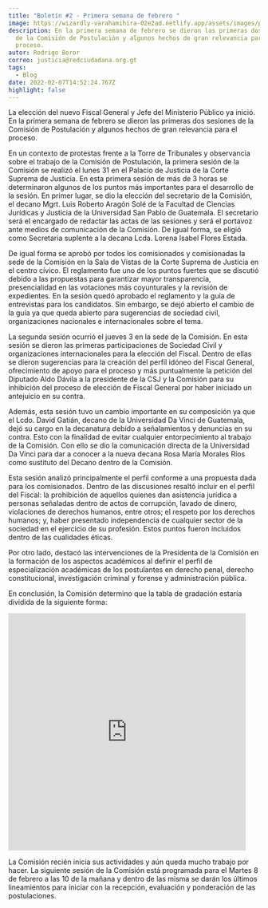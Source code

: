 ```yaml
---
title: "Boletín #2 - Primera semana de febrero "
image: https://wizardly-varahamihira-02e2ad.netlify.app/assets/images/posts/web_mp-16.png
description: En la primera semana de febrero se dieron las primeras dos sesiones
  de la Comisión de Postulación y algunos hechos de gran relevancia para el
  proceso.
autor: Rodrigo Boror
correo: justicia@redciudadana.org.gt
tags:
  - Blog
date: 2022-02-07T14:52:24.767Z
highlight: false
---
```

<!--StartFragment-->

La elección del nuevo Fiscal General y Jefe del Ministerio Público ya inició. En la primera semana de febrero se dieron las primeras dos sesiones de la Comisión de Postulación y algunos hechos de gran relevancia para el proceso.

En un contexto de protestas frente a la Torre de Tribunales y observancia sobre el trabajo de la Comisión de Postulación, la primera sesión de la Comisión se realizó el lunes 31 en el Palacio de Justicia de la Corte Suprema de Justicia. En esta primera sesión de más de 3 horas se determinaron algunos de los puntos más importantes para el desarrollo de la sesión. En primer lugar, se dio la elección del secretario de la Comisión, el decano Mgrt. Luis Roberto Aragón Solé de la Facultad de Ciencias Jurídicas y Justicia de la Universidad San Pablo de Guatemala. El secretario será el encargado de redactar las actas de las sesiones y será el portavoz ante medios de comunicación de la Comisión. De igual forma, se eligió como Secretaria suplente a la decana Lcda. Lorena Isabel Flores Estada. 

De igual forma se aprobó por todos los comisionados y comisionadas la sede de la Comisión en la Sala de Vistas de la Corte Suprema de Justicia en el centro cívico. El reglamento fue uno de los puntos fuertes que se discutió debido a las propuestas para garantizar mayor transparencia, presencialidad en las votaciones más coyunturales y la revisión de expedientes. En la sesión quedó aprobado el reglamento y la guía de entrevistas para los candidatos. Sin embargo, se dejó abierto el cambio de la guía ya que queda abierto para sugerencias de sociedad civil, organizaciones nacionales e internacionales sobre el tema. 

La segunda sesión ocurrió el jueves 3 en la sede de la Comisión. En esta sesión se dieron las primeras participaciones de Sociedad Civil y organizaciones internacionales para la elección del Fiscal. Dentro de ellas se dieron sugerencias para la creación del perfil idóneo del Fiscal General, ofrecimiento de apoyo para el proceso y más puntualmente la petición del Diputado Aldo Dávila a la presidente de la CSJ y la Comisión para su inhibición del proceso de elección de Fiscal General por haber iniciado un antejuicio en su contra. 

Además, esta sesión tuvo un cambio importante en su composición ya que el Lcdo. David Gatián, decano de la Universidad Da Vinci de Guatemala, dejó su cargo en la decanatura debido a señalamientos y denuncias en su contra. Esto con la finalidad de evitar cualquier entorpecimiento al trabajo de la Comisión. Con ello se dio la comunicación directa de la Universidad Da Vinci para dar a conocer a la nueva decana Rosa María Morales Ríos como sustituto del Decano dentro de la Comisión. 

Esta sesión analizó principalmente el perfil conforme a una propuesta dada para los comisionados. Dentro de las discusiones resaltó incluir en el perfil del Fiscal: la prohibición de aquellos quienes dan asistencia jurídica a personas señaladas dentro de actos de corrupción, lavado de dinero, violaciones de derechos humanos, entre otros; el respeto por los derechos humanos; y, haber presentado independencia de cualquier sector de la sociedad en el ejercicio de su profesión. Estos puntos fueron incluidos dentro de las cualidades éticas. 

Por otro lado, destacó las intervenciones de la Presidenta de la Comisión en la formación de los aspectos académicos al definir el perfil de especialización académicas de los postulantes en derecho penal, derecho constitucional, investigación criminal y forense y administración pública.

En conclusión, la Comisión determino que la tabla de gradación estaría dividida de la siguiente forma: 

<iframe src="https://www.facebook.com/plugins/video.php?height=476&href=https%3A%2F%2Fwww.facebook.com%2FRedciudadanagt%2Fvideos%2F953594888862326%2F&show_text=false&width=476&t=0" width="476" height="476" style="border:none;overflow:hidden" scrolling="no" frameborder="0" allowfullscreen="true" allow="autoplay; clipboard-write; encrypted-media; picture-in-picture; web-share" allowFullScreen="true"></iframe>

La Comisión recién inicia sus actividades y aún queda mucho trabajo por hacer. La siguiente sesión de la Comisión está programada para el Martes 8 de febrero a las 10 de la mañana y dentro de las misma se darán los últimos lineamientos para iniciar con la recepción, evaluación y ponderación de las postulaciones. 



<!--EndFragment-->